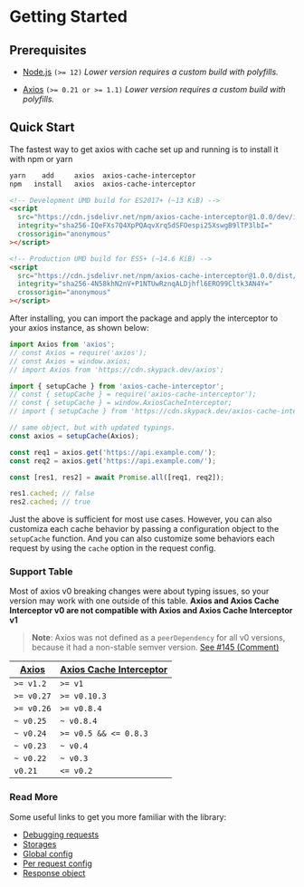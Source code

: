 # Getting Started

## Prerequisites

- [Node.js](https://nodejs.org/) `(>= 12)` _Lower version requires a custom build with
  polyfills._

- [Axios](https://axios-http.com/) `(>= 0.21 or >= 1.1)` _Lower version requires a custom
  build with polyfills._

## Quick Start

The fastest way to get axios with cache set up and running is to install it with npm or
yarn

```bash
yarn    add     axios  axios-cache-interceptor
npm   install   axios  axios-cache-interceptor
```

```html
<!-- Development UMD build for ES2017+ (~13 KiB) -->
<script
  src="https://cdn.jsdelivr.net/npm/axios-cache-interceptor@1.0.0/dev/index.bundle.js"
  integrity="sha256-IQeFXs7Q4XpPQAqvXrq5dSFOespi25XswgB9lTP3lbI="
  crossorigin="anonymous"
></script>

<!-- Production UMD build for ES5+ (~14.6 KiB) -->
<script
  src="https://cdn.jsdelivr.net/npm/axios-cache-interceptor@1.0.0/dist/index.bundle.js"
  integrity="sha256-4N58khN2nV+P1NTUwRznqALDjhfl6ERO99Cltk3AN4Y="
  crossorigin="anonymous"
></script>
```

<!-- <code-group>
<code-block title="YARN" active>

```bash
yarn add axios@1 axios-cache-interceptor@1
```

</code-block>

<code-block title="NPM">

```bash
npm install axios@1 axios-cache-interceptor@1
```

</code-block>

<code-block title="Browser">

```html
< !-- Development UMD build for ES2017+ (~12.6 KiB) -- >
<script
  src="https://cdn.jsdelivr.net/npm/axios-cache-interceptor@0.10.7/dev/index.bundle.js"
  integrity="sha256-oTqUncNoX9DcUWIb5sLS2tscPHKqUPL0yLlOXSSXzSY="
  crossorigin="anonymous"
></script>

< !-- Production UMD build for ES5+ (~14.2 KiB) -- >
<script
  src="https://cdn.jsdelivr.net/npm/axios-cache-interceptor@0.10.7/dist/index.bundle.js"
  integrity="sha256-Dc3BSxOZSDmoVoB11lhxkqH8VdBQjxWkHUmmDotiKJ4="
  crossorigin="anonymous"
></script>
```

</code-block>

</code-group> -->

After installing, you can import the package and apply the interceptor to your axios
instance, as shown below:

```ts
import Axios from 'axios';
// const Axios = require('axios');
// const Axios = window.axios;
// import Axios from 'https://cdn.skypack.dev/axios';

import { setupCache } from 'axios-cache-interceptor';
// const { setupCache } = require('axios-cache-interceptor');
// const { setupCache } = window.AxiosCacheInterceptor;
// import { setupCache } from 'https://cdn.skypack.dev/axios-cache-interceptor';

// same object, but with updated typings.
const axios = setupCache(Axios);

const req1 = axios.get('https://api.example.com/');
const req2 = axios.get('https://api.example.com/');

const [res1, res2] = await Promise.all([req1, req2]);

res1.cached; // false
res2.cached; // true
```

<!-- <code-group>
<code-block title="CommonJS">

```ts
const Axios = require('axios');
const { setupCache } = require('axios-cache-interceptor');

// same object, but with updated typings.
const axios = setupCache(Axios);

const req1 = axios.get('https://api.example.com/');
const req2 = axios.get('https://api.example.com/');

const [res1, res2] = await Promise.all([req1, req2]);

res1.cached; // false
res2.cached; // true
```

</code-block>

<code-block title="EcmaScript">

```ts
import Axios from 'axios';
import { setupCache } from 'axios-cache-interceptor';

// same object, but with updated typings.
const axios = setupCache(Axios);

const req1 = axios.get('https://api.example.com/');
const req2 = axios.get('https://api.example.com/');

const [res1, res2] = await Promise.all([req1, req2]);

res1.cached; // false
res2.cached; // true
```

</code-block>

<code-block title="Browser">

```ts
const Axios = window.axios;
const { setupCache } = window.AxiosCacheInterceptor;

// same object, but with updated typings.
const axios = setupCache(Axios);

const req1 = axios.get('https://api.example.com/');
const req2 = axios.get('https://api.example.com/');

const [res1, res2] = await Promise.all([req1, req2]);

res1.cached; // false
res2.cached; // true
```

</code-block>

<code-block title="Skypack">

```ts
import Axios from 'https://cdn.skypack.dev/axios';
import { setupCache } from 'https://cdn.skypack.dev/axios-cache-interceptor';

// same object, but with updated typings.
const axios = setupCache(Axios);

const req1 = axios.get('https://api.example.com/');
const req2 = axios.get('https://api.example.com/');

const [res1, res2] = await Promise.all([req1, req2]);

res1.cached; // false
res2.cached; // true
```

</code-block>

</code-group> -->

Just the above is sufficient for most use cases. However, you can also customiza each
cache behavior by passing a configuration object to the `setupCache` function. And you can
also customize some behaviors each request by using the `cache` option in the request
config.

### Support Table

Most of axios v0 breaking changes were about typing issues, so your version may work with
one outside of this table. **Axios and Axios Cache Interceptor v0 are not compatible with
Axios and Axios Cache Interceptor v1**

> **Note**: Axios was not defined as a `peerDependency` for all v0 versions, because it
> had a non-stable semver version.
> [See #145 (Comment)](https://github.com/arthurfiorette/axios-cache-interceptor/issues/145#issuecomment-1042710481)

| [Axios](https://github.com/axios/axios/releases) | [Axios Cache Interceptor](https://github.com/arthurfiorette/axios-cache-interceptor/releases) |
| ------------------------------------------------ | --------------------------------------------------------------------------------------------- |
| `>= v1.2`                                        | `>= v1`                                                                                       |
| `>= v0.27`                                       | `>= v0.10.3`                                                                                  |
| `>= v0.26`                                       | `>= v0.8.4`                                                                                   |
| `~ v0.25`                                        | `~ v0.8.4`                                                                                    |
| `~ v0.24`                                        | `>= v0.5 && <= 0.8.3`                                                                         |
| `~ v0.23`                                        | `~ v0.4`                                                                                      |
| `~ v0.22`                                        | `~ v0.3`                                                                                      |
| `v0.21`                                          | `<= v0.2`                                                                                     |

### Read More

Some useful links to get you more familiar with the library:

- [Debugging requests](./debugging.md)
- [Storages](./storages.md)
- [Global config](../config.md)
- [Per request config](../config/request-specifics.md)
- [Response object](../config/response-object.md)
